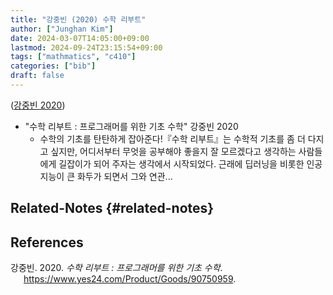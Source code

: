 ```yaml
---
title: "강중빈 (2020) 수학 리부트"
author: ["Junghan Kim"]
date: 2024-03-07T14:05:00+09:00
lastmod: 2024-09-24T23:15:54+09:00
tags: ["mathmatics", "c410"]
categories: ["bib"]
draft: false
---
```


(<a href="#citeproc_bib_item_1">강중빈 2020</a>)

-   "수학 리부트 : 프로그래머를 위한 기초 수학" 강중빈 2020
    -   수학의 기초를 탄탄하게 잡아준다!『수학 리부트』는 수학적 기초를 좀 더 다지고 싶지만, 어디서부터 무엇을 공부해야 좋을지 잘 모르겠다고 생각하는 사람들에게 길잡이가 되어 주자는 생각에서 시작되었다. 근래에 딥러닝을 비롯한 인공지능이 큰 화두가 되면서 그와 연관...


## Related-Notes {#related-notes}

## References

<style>.csl-entry{text-indent: -1.5em; margin-left: 1.5em;}</style><div class="csl-bib-body">
  <div class="csl-entry"><a id="citeproc_bib_item_1"></a>강중빈. 2020. <i>수학 리부트 : 프로그래머를 위한 기초 수학</i>. <a href="https://www.yes24.com/Product/Goods/90750959">https://www.yes24.com/Product/Goods/90750959</a>.</div>
</div>

